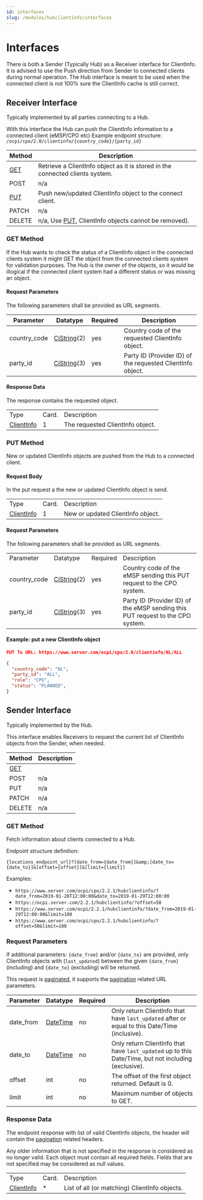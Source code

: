 ```yaml
---
id: interfaces
slug: /modules/hubclientinfo/interfaces
---
```

# Interfaces

There is both a Sender (Typically Hub) as a Receiver interface for ClientInfo. It is advised to use the Push direction
from Sender to connected clients during normal operation. The Hub interface is meant to be used when the connected
client is not 100% sure the ClientInfo cache is still correct.

## Receiver Interface

Typically implemented by all parties connecting to a Hub.

With this interface the Hub can push the ClientInfo information to a connected client (eMSP/CPO etc) Example endpoint
structure: `/ocpi/cpo/2.0/clientinfo/{country_code}/{party_id}`

| Method                                                          | Description                                                                                                      |
|-----------------------------------------------------------------|------------------------------------------------------------------------------------------------------------------|
| [GET](/06-modules/10-hubclientinfo/05-interfaces.md#get-method) | Retrieve a ClientInfo object as it is stored in the connected clients system.                                    |
| POST                                                            | n/a                                                                                                              |
| [PUT](/06-modules/10-hubclientinfo/05-interfaces.md#put-method) | Push new/updated ClientInfo object to the connect client.                                                        |
| PATCH                                                           | n/a                                                                                                              |
| DELETE                                                          | n/a, Use [PUT](/06-modules/10-hubclientinfo/05-interfaces.md#put-method), ClientInfo objects cannot be removed). |

### **GET** Method

If the Hub wants to check the status of a ClientInfo object in the connected clients system it might GET the object from
the connected clients system for validation purposes. The Hub is the owner of the objects, so it would be illogical if
the connected client system had a different status or was missing an object.

#### Request Parameters

The following parameters shall be provided as URL segments.

| Parameter    | Datatype                                           | Required | Description                                                |
|--------------|----------------------------------------------------|----------|------------------------------------------------------------|
| country_code | [CiString](/07-types/01-intro.md#cistring-type)(2) | yes      | Country code of the requested ClientInfo object.           |
| party_id     | [CiString](/07-types/01-intro.md#cistring-type)(3) | yes      | Party ID (Provider ID) of the requested ClientInfo object. |

#### Response Data

The response contains the requested object.

|                                                                                       |       |                                  |
|---------------------------------------------------------------------------------------|-------|----------------------------------|
| Type                                                                                  | Card. | Description                      |
| [ClientInfo](/06-modules/10-hubclientinfo/06-object-description.md#clientinfo-object) | 1     | The requested ClientInfo object. |

### **PUT** Method

New or updated ClientInfo objects are pushed from the Hub to a connected client.

#### Request Body

In the put request a the new or updated ClientInfo object is send.

|                                                                                       |       |                                   |
|---------------------------------------------------------------------------------------|-------|-----------------------------------|
| Type                                                                                  | Card. | Description                       |
| [ClientInfo](/06-modules/10-hubclientinfo/06-object-description.md#clientinfo-object) | 1     | New or updated ClientInfo object. |

#### Request Parameters

The following parameters shall be provided as URL segments.

|              |                                                    |          |                                                                                |
|--------------|----------------------------------------------------|----------|--------------------------------------------------------------------------------|
| Parameter    | Datatype                                           | Required | Description                                                                    |
| country_code | [CiString](/07-types/01-intro.md#cistring-type)(2) | yes      | Country code of the eMSP sending this PUT request to the CPO system.           |
| party_id     | [CiString](/07-types/01-intro.md#cistring-type)(3) | yes      | Party ID (Provider ID) of the eMSP sending this PUT request to the CPO system. |

#### Example: put a new ClientInfo object

```json
PUT To URL: https://www.server.com/ocpi/cpo/2.0/clientinfo/NL/ALL

{
  "country_code": "NL",
  "party_id": "ALL",
  "role": "CPO",
  "status": "PLANNED",
}
```

## Sender Interface

Typically implemented by the Hub.

This interface enables Receivers to request the current list of ClientInfo objects from the Sender, when needed.

| Method                                                            | Description |
|-------------------------------------------------------------------|-------------|
| [GET](/06-modules/10-hubclientinfo/05-interfaces.md#get-method-1) |             |
| POST                                                              | n/a         |
| PUT                                                               | n/a         |
| PATCH                                                             | n/a         |
| DELETE                                                            | n/a         |

### **GET** Method

Fetch information about clients connected to a Hub.

Endpoint structure definition:

`{locations_endpoint_url}?[date_from={date_from}]&amp;[date_to={date_to}]&[offset={offset}]&[limit={limit}]`

Examples:

* `https://www.server.com/ocpi/cpo/2.2.1/hubclientinfo/?date_from=2019-01-28T12:00:00&date_to=2019-01-29T12:00:00`
* `https://ocpi.server.com/2.2.1/hubclientinfo/?offset=50`
* `https://www.server.com/ocpi/2.2.1/hubclientinfo/?date_from=2019-01-29T12:00:00&limit=100`
* `https://www.server.com/ocpi/cpo/2.2.1/hubclientinfo/?offset=50&limit=100`

### Request Parameters

If additional parameters: `{date_from}` and/or `{date_to}` are provided, only ClientInfo objects with (`last_updated`)
between the given `{date_from}` (including) and `{date_to}` (excluding) will be returned.

This request is [paginated](/04-transport-and-format/01-json-http-implementation-guide.md#pagination), it supports the
[pagination](/04-transport-and-format/01-json-http-implementation-guide.md#paginated-request) related URL parameters.

| Parameter | Datatype                                        | Required | Description                                                                                          |
|-----------|-------------------------------------------------|----------|------------------------------------------------------------------------------------------------------|
| date_from | [DateTime](/07-types/01-intro.md#datetime-type) | no       | Only return ClientInfo that have `last_updated` after or equal to this Date/Time (inclusive).        |
| date_to   | [DateTime](/07-types/01-intro.md#datetime-type) | no       | Only return ClientInfo that have `last_updated` up to this Date/Time, but not including (exclusive). |
| offset    | int                                             | no       | The offset of the first object returned. Default is 0.                                               |
| limit     | int                                             | no       | Maximum number of objects to GET.                                                                    |

### Response Data

The endpoint response with list of valid ClientInfo objects, the header will contain the
[pagination](/04-transport-and-format/01-json-http-implementation-guide.md#paginated-response) related headers.

Any older information that is not specified in the response is considered as no longer valid. Each object must contain
all required fields. Fields that are not specified may be considered as null values.

|                                                                                       |       |                                               |
|---------------------------------------------------------------------------------------|-------|-----------------------------------------------|
| Type                                                                                  | Card. | Description                                   |
| [ClientInfo](/06-modules/10-hubclientinfo/06-object-description.md#clientinfo-object) | \*    | List of all (or matching) ClientInfo objects. |
